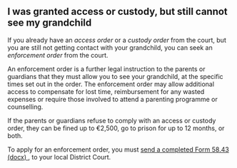 ##  I was granted access or custody, but still cannot see my grandchild

If you already have an _access order_ or a _custody order_ from the court, but
you are still not getting contact with your grandchild, you can seek an
_enforcement order_ from the court.

An enforcement order is a further legal instruction to the parents or
guardians that they must allow you to see your grandchild, at the specific
times set out in the order. The enforcement order may allow additional access
to compensate for lost time, reimbursement for any wasted expenses or require
those involved to attend a parenting programme or counselling.

If the parents or guardians refuse to comply with an access or custody order,
they can be fined up to €2,500, go to prison for up to 12 months, or both.

To apply for an enforcement order, you must [ send a completed Form 58.43
(docx)
](https://www.courts.ie/acc/alfresco/4bde2cb9-2621-4f19-9d59-3996d328d27d/Notice%20of%20application%20for%20enforcement%20order%20-%20Guardianship%20of%20Infants%20Act%201964%2C%20section%2018A%281%29%20No.%2058.43.docx/docx/)
, to your local District Court.
